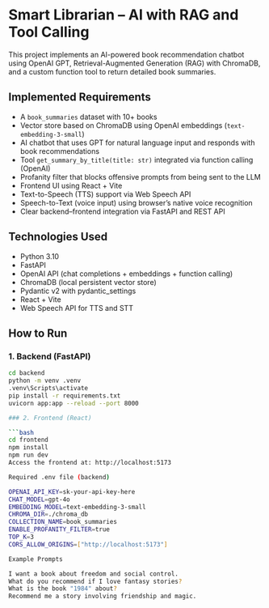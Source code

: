 # Smart Librarian – AI with RAG and Tool Calling

This project implements an AI-powered book recommendation chatbot using OpenAI GPT, Retrieval-Augmented Generation (RAG) with ChromaDB, and a custom function tool to return detailed book summaries.

## Implemented Requirements

- A `book_summaries` dataset with 10+ books
- Vector store based on ChromaDB using OpenAI embeddings (`text-embedding-3-small`)
- AI chatbot that uses GPT for natural language input and responds with book recommendations
- Tool `get_summary_by_title(title: str)` integrated via function calling (OpenAI)
- Profanity filter that blocks offensive prompts from being sent to the LLM
- Frontend UI using React + Vite
- Text-to-Speech (TTS) support via Web Speech API
- Speech-to-Text (voice input) using browser’s native voice recognition
- Clear backend–frontend integration via FastAPI and REST API

## Technologies Used

- Python 3.10
- FastAPI
- OpenAI API (chat completions + embeddings + function calling)
- ChromaDB (local persistent vector store)
- Pydantic v2 with pydantic_settings
- React + Vite
- Web Speech API for TTS and STT

## How to Run

### 1. Backend (FastAPI)

```bash
cd backend
python -m venv .venv
.venv\Scripts\activate  
pip install -r requirements.txt
uvicorn app:app --reload --port 8000

### 2. Frontend (React)

```bash
cd frontend
npm install
npm run dev
Access the frontend at: http://localhost:5173

Required .env file (backend)

OPENAI_API_KEY=sk-your-api-key-here
CHAT_MODEL=gpt-4o
EMBEDDING_MODEL=text-embedding-3-small
CHROMA_DIR=./chroma_db
COLLECTION_NAME=book_summaries
ENABLE_PROFANITY_FILTER=true
TOP_K=3
CORS_ALLOW_ORIGINS=["http://localhost:5173"]

Example Prompts

I want a book about freedom and social control.
What do you recommend if I love fantasy stories?
What is the book "1984" about?
Recommend me a story involving friendship and magic.
